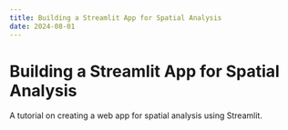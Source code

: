```yaml
---
title: Building a Streamlit App for Spatial Analysis
date: 2024-08-01
---
```


# Building a Streamlit App for Spatial Analysis

A tutorial on creating a web app for spatial analysis using Streamlit.
